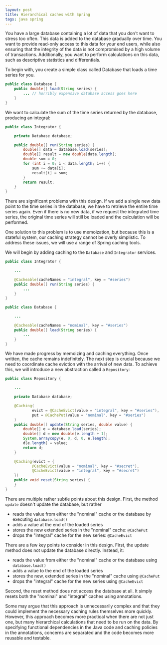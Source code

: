 ```yaml
---
layout: post
title: Hierarchical caches with Spring
tags: java spring
---
```


You have a large database containing a lot of data that you don't want to stress too often. This data is added to the database gradually over time. You want to provide read-only access to this data for your end users, while also ensuring that the integrity of the data is not compromised by a high volume of transactions. Additionally, you want to perform calculations on this data, such as descriptive statistics and differentials.

To begin with, you create a simple class called Database that loads a time series for you.

```java
public class Database {
    public double[] load(String series) {
        ... // horribly expensive database access goes here
    }
}
```

We want to calculate the sum of the time series returned by the database, producing an integral:

```java
public class Integrator {

    private Database database;

    public double[] run(String series) {
        double[] data = database.load(series);
        double[] result = new double[data.length];
        double sum = 0;
        for (int i = 0; i < data.length; i++) {
            sum += data[i];
            result[i] = sum;
        }
        return result;
    }
}
```

There are significant problems with this design. If we add a single new data point to the time series in the database, we have to retrieve the entire time series again. Even if there is no new data, if we request the integrated time series, the original time series will still be loaded and the calculation will be performed.

One solution to this problem is to use memoization, but because this is a stateful system, our caching strategy cannot be overly simplistic. To address these issues, we will use a range of Spring caching tools.

We will begin by adding caching to the `Database` and `Integrator` services.

```java
public class Integrator {

    ...

    @Cacheable(cacheNames = "integral", key = "#series")
    public double[] run(String series) {
        ...
    }
}

public class Database {

    ...

    @Cacheable(cacheNames = "nominal", key = "#series")
    public double[] load(String series) {
        ...
    }
}
```

We have made progress by memoizing and caching everything. Once written, the cache remains indefinitely. The next step is crucial because we need to coordinate cache eviction with the arrival of new data. To achieve this, we will introduce a new abstraction called a `Repository`:

```java
public class Repository {

    ...

    private Database database;

    @Caching(
            evict = @CacheEvict(value = "integral", key = "#series"),
            put = @CachePut(value = "nominal", key = "#series")
    )
    public double[] update(String series, double value) {
        double[] e = database.load(series);
        double[] d = new double[e.length + 1];
        System.arraycopy(e, 0, d, 0, e.length);
        d[e.length] = value;
        return d;
    }

    @Caching(evict = {
            @CacheEvict(value = "nominal", key = "#secret"),
            @CacheEvict(value = "integral", key = "#secret")
    })
    public void reset(String series) {
    }
}
```

There are multiple rather subtle points about this design. First, the method
`update` doesn't update the database, but rather

- reads the value from either the "nominal" cache or the database by executing `database.load()`
- adds a value at the end of the loaded series
- stores the new extended series in the "nominal" cache: `@CachePut`
- drops the "integral" cache for the new series: `@CacheEvict`

There are a few key points to consider in this design. First, the update method does not update the database directly. Instead, it:

- reads the value from either the "nominal" cache or the database using `database.load()`
- adds a value to the end of the loaded series
- stores the new, extended series in the "nominal" cache using `@CachePut`
- drops the "integral" cache for the new series using `@CacheEvict`


Second, the reset method does not access the database at all. It simply resets both the "nominal" and "integral" caches using annotations.

Some may argue that this approach is unnecessarily complex and that they could implement the necessary caching rules themselves more quickly. However, this approach becomes more practical when there are not just one, but many hierarchical calculations that need to be run on the data. By specifying functional dependencies in the Java code and caching policies in the annotations, concerns are separated and the code becomes more reusable and testable.
